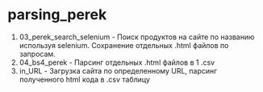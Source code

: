 # parsing_perek
 1. 03_perek_search_selenium - Поиск продуктов на сайте по названию используя selenium. Сохранение отдельных .html файлов по запросам.
 2. 04_bs4_perek - Парсинг отдельных .html файлов в 1 .csv
 3. in_URL - Загрузка сайта по определенному URL, парсинг полученного html кода в .csv таблицу
